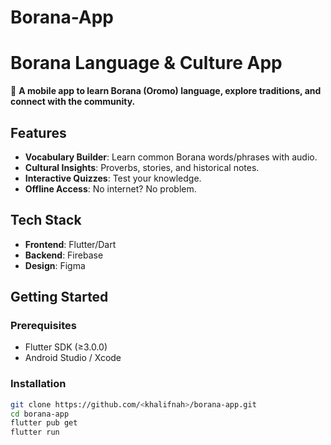 # Borana-App
# Borana Language & Culture App  

📱 **A mobile app to learn Borana (Oromo) language, explore traditions, and connect with the community.**  

<div align="center">  
    
</div>

## Features  
- **Vocabulary Builder**: Learn common Borana words/phrases with audio.  
- **Cultural Insights**: Proverbs, stories, and historical notes.  
- **Interactive Quizzes**: Test your knowledge.  
- **Offline Access**: No internet? No problem.  

## Tech Stack  
- **Frontend**: Flutter/Dart  
- **Backend**: Firebase 
- **Design**: Figma  

## Getting Started  
### Prerequisites  
- Flutter SDK (≥3.0.0)  
- Android Studio / Xcode  

### Installation  
```bash
git clone https://github.com/<khalifnah>/borana-app.git
cd borana-app
flutter pub get
flutter run
